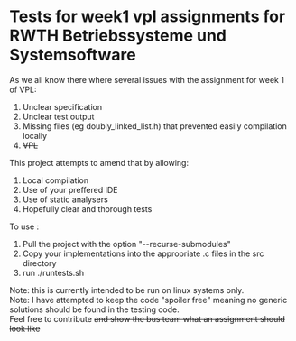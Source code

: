 # Tests for week1 vpl assignments for RWTH Betriebssysteme und Systemsoftware

As we all know there where several issues with the assignment for week 1 of VPL:
1. Unclear specification
1. Unclear test output
1. Missing files (eg doubly_linked_list.h) that prevented easily compilation locally 
1. ~~VPL~~

This project attempts to amend that by allowing:
1. Local compilation
1. Use of your preffered IDE
1. Use of static analysers
1. Hopefully clear and thorough tests

To use :
1. Pull the project with the option "--recurse-submodules"
1. Copy your implementations into the appropriate .c files in the src directory
1. run ./runtests.sh

Note: this is currently intended to be run on linux systems only.\
Note: I have attempted to keep the code "spoiler free" meaning no generic solutions should be found in the testing code.\
Feel free to contribute ~~and show the bus team what an assignment should look like~~

